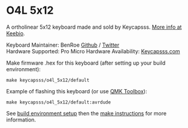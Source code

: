 O4L 5x12
====

A ortholinear 5x12 keyboard made and sold by Keycapsss. [More info at Keebio](https://keycapsss.com).  

Keyboard Maintainer: BenRoe [Github](https://github.com/BenRoe) / [Twitter](https://twitter.com/ben_roe)  
Hardware Supported: Pro Micro
Hardware Availability: [Keycapsss.com](https://keycapsss.com)  

Make firmware .hex for this keyboard (after setting up your build environment):

    make keycapsss/o4l_5x12/default

Example of flashing this keyboard (or use [QMK Toolbox](https://github.com/qmk/qmk_toolbox)):

    make keycapsss/o4l_5x12/default:avrdude

See [build environment setup](https://docs.qmk.fm/#/newbs_getting_started) then the [make instructions](https://docs.qmk.fm/#/getting_started_make_guide) for more information.

